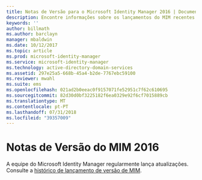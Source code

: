 ```yaml
---
title: Notas de Versão para o Microsoft Identity Manager 2016 | Documentos da Microsoft
description: Encontre informações sobre os lançamentos do MIM recentes.
keywords: ''
author: billmath
ms.author: barclayn
manager: mbaldwin
ms.date: 10/12/2017
ms.topic: article
ms.prod: microsoft-identity-manager
ms.service: microsoft-identity-manager
ms.technology: active-directory-domain-services
ms.assetid: 297e25a5-668b-45a4-b2de-7767ebc59100
ms.reviewer: mwahl
ms.suite: ems
ms.openlocfilehash: 021ad2b0eeac0f9157071fe52951c7f62c610695
ms.sourcegitcommit: 82d30d0bf3225182f6ea0329e92f6cf7015889cb
ms.translationtype: MT
ms.contentlocale: pt-PT
ms.lasthandoff: 07/31/2018
ms.locfileid: "39357009"
---
```

# <a name="release-notes-for-mim-2016"></a>Notas de Versão do MIM 2016
A equipe do Microsoft Identity Manager regularmente lança atualizações. Consulte a [histórico de lançamento de versão de MIM](reference/version-history.md).
